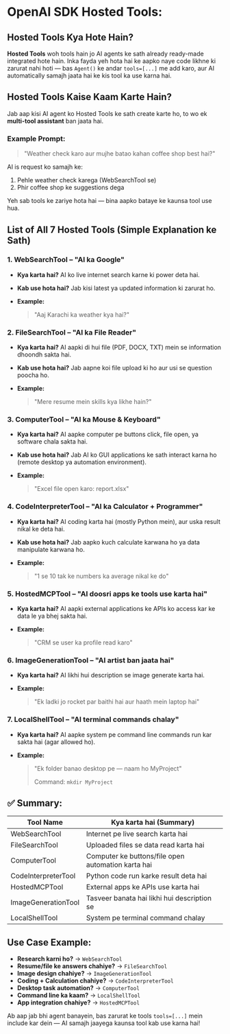 # OpenAI  SDK Hosted Tools:

##   Hosted Tools Kya Hote Hain?

**Hosted Tools** woh tools hain jo AI agents ke sath already ready-made integrated hote hain. Inka fayda yeh hota hai ke aapko naye code likhne
ki zarurat nahi hoti — bas `Agent()` ke andar `tools=[...]` me add karo, aur AI automatically samajh jaata hai ke kis tool ka use karna hai.

##   Hosted Tools Kaise Kaam Karte Hain?

Jab aap kisi AI agent ko Hosted Tools ke sath create karte ho, to wo ek **multi-tool assistant** ban jaata hai.

### Example Prompt:

> "Weather check karo aur mujhe batao kahan coffee shop best hai?"

AI is request ko samajh ke:

1. Pehle weather check karega (WebSearchTool se)
2. Phir coffee shop ke suggestions dega

Yeh sab tools ke zariye hota hai — bina aapko bataye ke kaunsa tool use hua.



##   List of All 7 Hosted Tools (Simple Explanation ke Sath)

### 1. **WebSearchTool** – "AI ka Google"

* **Kya karta hai?** AI ko live internet search karne ki power deta hai.
* **Kab use hota hai?** Jab kisi latest ya updated information ki zarurat ho.
* **Example:**

  > "Aaj Karachi ka weather kya hai?"



### 2. **FileSearchTool** – "AI ka File Reader"

* **Kya karta hai?** AI aapki di hui file (PDF, DOCX, TXT) mein se information dhoondh sakta hai.
* **Kab use hota hai?** Jab aapne koi file upload ki ho aur usi se question poocha ho.
* **Example:**

  > "Mere resume mein skills kya likhe hain?"

  

### 3. **ComputerTool** – "AI ka Mouse & Keyboard"

* **Kya karta hai?** AI aapke computer pe buttons click, file open, ya software chala sakta hai.
* **Kab use hota hai?** Jab AI ko GUI applications ke sath interact karna ho (remote desktop ya automation environment).
* **Example:**

  > "Excel file open karo: report.xlsx"



### 4. **CodeInterpreterTool** – "AI ka Calculator + Programmer"

* **Kya karta hai?** AI coding karta hai (mostly Python mein), aur uska result nikal ke deta hai.
* **Kab use hota hai?** Jab aapko kuch calculate karwana ho ya data manipulate karwana ho.
* **Example:**

  > "1 se 10 tak ke numbers ka average nikal ke do"



### 5. **HostedMCPTool** – "AI doosri apps ke tools use karta hai"

* **Kya karta hai?** AI aapki external applications ke APIs ko access kar ke data le ya bhej sakta hai.
* **Example:**

  > "CRM se user ka profile read karo"

  

### 6. **ImageGenerationTool** – "AI artist ban jaata hai"

* **Kya karta hai?** AI likhi hui description se image generate karta hai.
* **Example:**

  > "Ek ladki jo rocket par baithi hai aur haath mein laptop hai"



### 7. **LocalShellTool** – "AI terminal commands chalay"

* **Kya karta hai?** AI aapke system pe command line commands run kar sakta hai (agar allowed ho).
* **Example:**

  > "Ek folder banao desktop pe — naam ho MyProject"
  >
  > Command: `mkdir MyProject`



## ✅ Summary:

| Tool Name           | Kya karta hai (Summary)                            |
| ------------------- | -------------------------------------------------- |
| WebSearchTool       | Internet pe live search karta hai                  |
| FileSearchTool      | Uploaded files se data read karta hai              |
| ComputerTool        | Computer ke buttons/file open automation karta hai |
| CodeInterpreterTool | Python code run karke result deta hai              |
| HostedMCPTool       | External apps ke APIs use karta hai                |
| ImageGenerationTool | Tasveer banata hai likhi hui description se        |
| LocalShellTool      | System pe terminal command chalay                  |



##  Use Case Example:

* **Research karni ho?** → `WebSearchTool`
* **Resume/file ke answers chahiye?** → `FileSearchTool`
* **Image design chahiye?** → `ImageGenerationTool`
* **Coding + Calculation chahiye?** → `CodeInterpreterTool`
* **Desktop task automation?** → `ComputerTool`
* **Command line ka kaam?** → `LocalShellTool`
* **App integration chahiye?** → `HostedMCPTool`


Ab aap jab bhi agent banayein, bas zarurat ke tools `tools=[...]` mein include kar dein — AI samajh jaayega kaunsa tool kab use karna hai!




